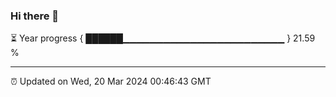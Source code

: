 ### Hi there 👋

⏳ Year progress { ██████▁▁▁▁▁▁▁▁▁▁▁▁▁▁▁▁▁▁▁▁▁▁▁▁ } 21.59 %

---

⏰ Updated on Wed, 20 Mar 2024 00:46:43 GMT
